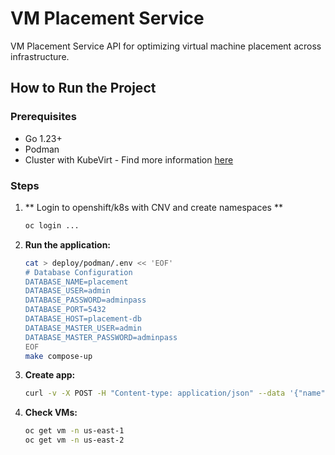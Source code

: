 # VM Placement Service

VM Placement Service API for optimizing virtual machine placement across infrastructure.

## How to Run the Project

### Prerequisites
- Go 1.23+
- Podman
- Cluster with KubeVirt - Find more information [here](https://kubevirt.io/quickstart_kind/)

### Steps
1. ** Login to openshift/k8s with CNV and create namespaces **
   ```bash
   oc login ...
   ```

2. **Run the application:**
   ```bash
   cat > deploy/podman/.env << 'EOF'
   # Database Configuration
   DATABASE_NAME=placement
   DATABASE_USER=admin
   DATABASE_PASSWORD=adminpass
   DATABASE_PORT=5432
   DATABASE_HOST=placement-db
   DATABASE_MASTER_USER=admin
   DATABASE_MASTER_PASSWORD=adminpass
   EOF
   make compose-up
   ```

3. **Create app:**
   ```bash
   curl -v -X POST -H "Content-type: application/json" --data '{"name": "myvm", "service": "webserver", "tier": 1}'  http://localhost:8080/applications
   ```

4. **Check VMs:**
   ```bash
   oc get vm -n us-east-1
   oc get vm -n us-east-2
   ```

